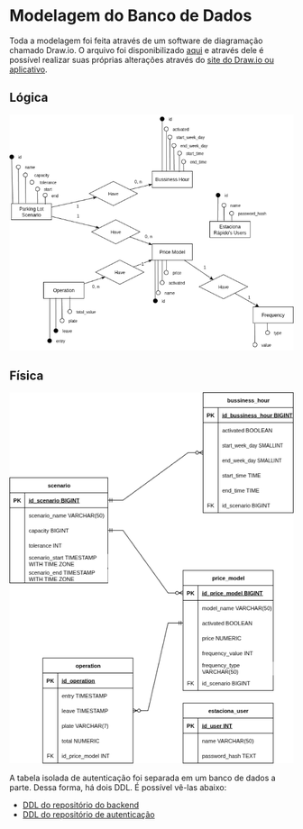 # Modelagem do Banco de Dados

Toda a modelagem foi feita através de um software de diagramação chamado Draw.io. O arquivo foi disponibilizado [aqui](../assets/diagramas.drawio) e através dele é possível realizar suas próprias alterações através do [site do Draw.io ou aplicativo](https://www.drawio.com/).

## Lógica

![Modelo lógico entidade relacionamento](../assets/bd_logico.png)

## Física

![Modelo físico entidade relacionamento](../assets/bd_fisico.png)


A tabela isolada de autenticação foi separada em um banco de dados a parte. Dessa forma, há dois DDL. É possível vê-las abaixo:

- [DDL do repositório do backend](../assets/ddl_backend.sql)
- [DDL do repositório de autenticação](../assets/ddl_auth.sql)